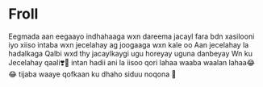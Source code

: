 # Froll
Eegmada aan eegaayo indhahaaga wxn dareema jacayl fara bdn xasilooni iyo xiiso intaba wxn jecelahay ag joogaaga wxn kale oo Aan jecelahay la hadalkaga Qalbi wxd thy jacaylkaygi ugu horeyay uguna danbeyay Wn ku Jecelahay qaali❣️🥹   intan hadii ani la iisoo qori lahaa waaba waalan lahaa😂😂 tijaba waaye qofkaan ku dhaho siduu noqona 🥺
